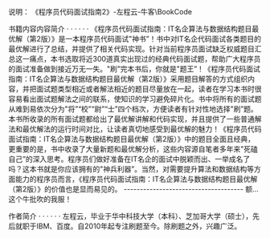 说明：
《程序员代码面试指南2》-左程云-牛客\BookCode

书籍内容内容简介  · · · · · ·
  《程序员代码面试指南：IT名企算法与数据结构题目最优解（第2版）》是一本程序员代码面试"神书”！书中对IT名企代码面试各类题目的最优解进行了总结，并提供了相关代码实现。针对当前程序员面试缺乏权威题目汇总这一痛点，本书选取将近300道真实出现过的经典代码面试题，帮助广大程序员的面试准备做到接近万无一失。"刷”完本书后，你就是"题王”！《程序员代码面试指南：IT名企算法与数据结构题目最优解（第2版）》采用题目解答的方式组织内容，并把面试题类型相近或者解法相近的题目尽量放在一起，读者在学习本书时很容易看出面试题解法之间的联系，使知识的学习避免碎片化。书中将所有的面试题从难到易依次分为"将”“校”“尉”“士”四个档次，方便读者有针对性地选择"刷”题。本书所收录的所有面试题都给出了最优解讲解和代码实现，并且提供了一些普通解法和最优解法的运行时间对比，让读者真切地感受到最优解的魅力！《程序员代码面试指南：IT名企算法与数据结构题目最优解（第2版）》中的题目全面且经典，更重要的是，书中收录了大量新题和最优解分析，这些内容源自笔者多年来"死磕自己”的深入思考。程序员们做好准备在IT名企的面试中脱颖而出、一举成名了吗？这本书就是你应该拥有的"神兵利器”。当然，对需要提升算法和数据结构等方面能力的程序员而言，《程序员代码面试指南：IT名企算法与数据结构题目最优解（第2版）》的价值也是显而易见的。
 ------------------------------------- 额...这个牛批吹的我服！
  
  作者简介  · · · · · ·
  左程云，毕业于华中科技大学（本科）、芝加哥大学（硕士），先后就职于IBM、百度。自2010年起专注刷题至今。除刷题之外，兴趣广泛。
  
  



